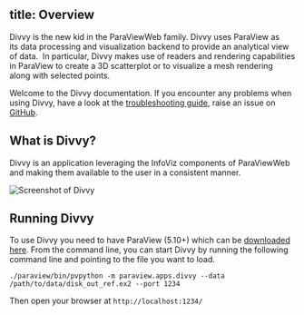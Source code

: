title: Overview
---

Divvy is the new kid in the ParaViewWeb family. Divvy uses ParaView as its data processing and visualization backend to provide an analytical view of data.  In particular, Divvy makes use of readers and rendering capabilities in ParaView to create a 3D scatterplot or to visualize a mesh rendering along with selected points.

Welcome to the Divvy documentation. If you encounter any problems when using Divvy, have a look at the  [troubleshooting guide](troubleshooting.html), raise an issue on [GitHub](https://github.com/kitware/divvy/issues).

## What is Divvy?

Divvy is an application leveraging the InfoViz components of ParaViewWeb and making them available to the user in a consistent manner.

![Screenshot of Divvy](/divvy/screenshots/divvy-demo.jpg)

## Running Divvy

To use Divvy you need to have ParaView (5.10+) which can be [downloaded here](https://www.paraview.org/download/). From the command line, you can start Divvy by running the following command line and pointing to the file you want to load.

```
./paraview/bin/pvpython -m paraview.apps.divvy --data /path/to/data/disk_out_ref.ex2 --port 1234
```

Then open your browser at `http://localhost:1234/`
